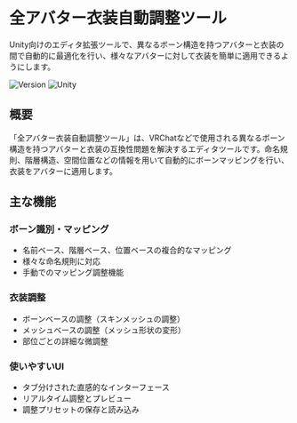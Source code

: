 # 全アバター衣装自動調整ツール

Unity向けのエディタ拡張ツールで、異なるボーン構造を持つアバターと衣装の間で自動的に最適化を行い、様々なアバターに対して衣装を簡単に適用できるようにします。

![Version](https://img.shields.io/badge/version-1.0.0-blue.svg)
![Unity](https://img.shields.io/badge/unity-2019.4%2B-green.svg)

## 概要

「全アバター衣装自動調整ツール」は、VRChatなどで使用される異なるボーン構造を持つアバターと衣装の互換性問題を解決するエディタツールです。命名規則、階層構造、空間位置などの情報を用いて自動的にボーンマッピングを行い、衣装をアバターに適用します。

## 主な機能

### ボーン識別・マッピング
- 名前ベース、階層ベース、位置ベースの複合的なマッピング
- 様々な命名規則に対応
- 手動でのマッピング調整機能

### 衣装調整
- ボーンベースの調整（スキンメッシュの調整）
- メッシュベースの調整（メッシュ形状の変形）
- 部位ごとの詳細な微調整

### 使いやすいUI
- タブ分けされた直感的なインターフェース
- リアルタイム調整とプレビュー
- 調整プリセットの保存と読み込み
